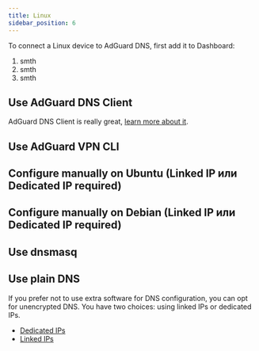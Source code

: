 ```yaml
---
title: Linux
sidebar_position: 6
---
```


To connect a Linux device to AdGuard DNS, first add it to Dashboard:

1. smth
1. smth
1. smth

## Use AdGuard DNS Client

AdGuard DNS Client is really great, [learn more about it](/dns-client/overview).

## Use AdGuard VPN CLI

## Configure manually on Ubuntu (Linked IP или Dedicated IP required)

## Configure manually on Debian (Linked IP или Dedicated IP required)

## Use dnsmasq

## Use plain DNS

If you prefer not to use extra software for DNS configuration, you can opt for unencrypted DNS. You have two choices: using linked IPs or dedicated IPs.

- [Dedicated IPs](/private-dns/connect-devices/other-options/dedicated-ip.md)
- [Linked IPs](/private-dns/connect-devices/other-options/linked-ip.md)
